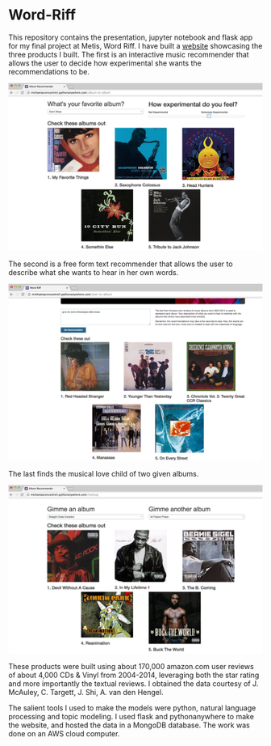 # Word-Riff

This repository contains the presentation, jupyter notebook and flask app for my final project at Metis, Word Riff. I have built a [website](http://michaelaaroncantrell.pythonanywhere.com/) showcasing the three products I built. The first is an interactive music recommender that allows the user to decide how experimental she wants the recommendations to be.

![Album to Album](https://github.com/michaelaaroncantrell/Word-Riff/blob/master/readme-images/album-to-album.png)

The second is a free form text recommender that allows the user to describe what she wants to hear in her own words.

![Text to Album](https://github.com/michaelaaroncantrell/Word-Riff/blob/master/readme-images/text-to-album.png)

The last finds the musical love child of two given albums.

![Mashup](https://github.com/michaelaaroncantrell/Word-Riff/blob/master/readme-images/mashup.png)

These products were built using about 170,000 amazon.com user reviews of about 4,000 CDs & Vinyl from 2004-2014, leveraging both the star rating and more importantly the textual reviews. I obtained the data courtesy of J. McAuley, C. Targett, J. Shi, A. van den Hengel. 

The salient tools I used to make the models were python, natural language processing and topic modeling. I used flask and pythonanywhere to make the website, and hosted the data in a MongoDB database. The work was done on an AWS cloud computer.